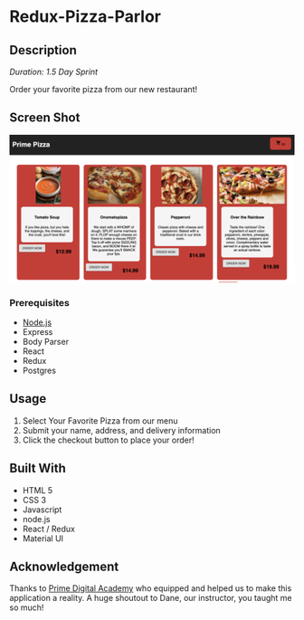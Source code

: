 # Redux-Pizza-Parlor

## Description

_Duration: 1.5 Day Sprint_

Order your favorite pizza from our new restaurant!

## Screen Shot
![Image of pizza menu with button to select, running total, and next button](./screen_shot.png)

### Prerequisites

- [Node.js](https://nodejs.org/en/)
- Express
- Body Parser
- React
- Redux
- Postgres

## Usage

1. Select Your Favorite Pizza from our menu
2. Submit your name, address, and delivery information
3. Click the checkout button to place your order!

## Built With

- HTML 5
- CSS 3
- Javascript
- node.js
- React / Redux
- Material UI

## Acknowledgement
Thanks to [Prime Digital Academy](www.primeacademy.io) who equipped and helped us to make this application a reality. A huge shoutout to Dane, our instructor, you taught me so much!
